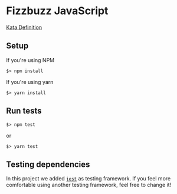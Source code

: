 # Fizzbuzz JavaScript

[Kata Definition](https://github.com/Creditas/challenge/blob/master/beginning-career/fizzbuzz/README.md)

## Setup

If you're using NPM

`$> npm install`

If you're using yarn

`$> yarn install`

## Run tests

`$> npm test`

or

`$> yarn test`

## Testing dependencies

In this project we added [`jest`](https://jestjs.io/) as testing framework. If you feel more comfortable using another testing framework, feel free to change it!